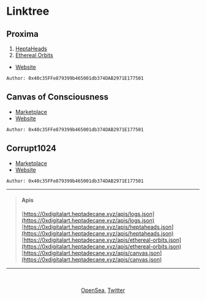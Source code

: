 # Linktree

## Proxima
1. [HeptaHeads](https://opensea.io/collection/heptaheads)
2. [Ethereal Orbits](https://opensea.io/collection/etherealorbits)  

- [Website](https://proxima.heptadecane.xyz)

`Author: 0x40c35FFe879399b465001db374DAB2971E177501`

## Canvas of Consciousness
- [Marketplace](https://opensea.io/collection/canvasofconsciousness)
- [Website](https://c17h36.xyz)

`Author: 0x40c35FFe879399b465001db374DAB2971E177501`

## Corrupt1024
- [Marketplace](https://opensea.io/collection/corrupt1024)
- [Website](https://corrupt1024.netlify.app)

`Author: 0x40c35FFe879399b465001db374DAB2971E177501`

<hr/>

> #### Apis
> [https://0xdigitalart.heptadecane.xyz/apis/logs.json](https://0xdigitalart.heptadecane.xyz/apis/logs.json)  
> [https://0xdigitalart.heptadecane.xyz/apis/heptaheads.json](https://0xdigitalart.heptadecane.xyz/apis/heptaheads.json)  
> [https://0xdigitalart.heptadecane.xyz/apis/ethereal-orbits.json](https://0xdigitalart.heptadecane.xyz/apis/ethereal-orbits.json)  
> [https://0xdigitalart.heptadecane.xyz/apis/canvas.json](https://0xdigitalart.heptadecane.xyz/apis/canvas.json)

<hr/>

<br/>
<br/> 

<div align="center">
  <a href="https://opensea.io/HeptaDecane">OpenSea</a>, 
  <a href="https://twitter.com/Hepta_Decane">Twitter</a>
</div>
